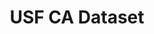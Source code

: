 ---
title: "USF CA Dataset"
excerpt: "Videos and physiological signals."
collection: datasets
type: "Datasets"
link: /datasets/
venue: "University of South Florida"
location: "Tampa, Florida"
---